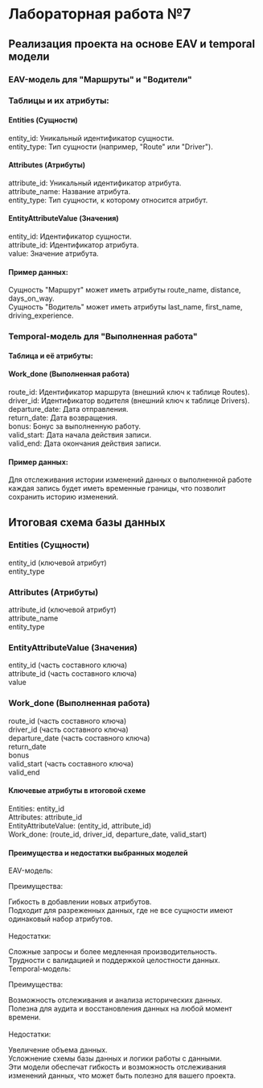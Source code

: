 # Лабораторная  работа №7


## Реализация проекта на основе EAV и temporal модели
### EAV-модель для "Маршруты" и "Водители"

### Таблицы и их атрибуты:

#### Entities (Сущности)

entity_id: Уникальный идентификатор сущности.<br>
entity_type: Тип сущности (например, "Route" или "Driver").<br>

#### Attributes (Атрибуты)

attribute_id: Уникальный идентификатор атрибута.<br>
attribute_name: Название атрибута.<br>
entity_type: Тип сущности, к которому относится атрибут.<br>

#### EntityAttributeValue (Значения)

entity_id: Идентификатор сущности.<br>
attribute_id: Идентификатор атрибута.<br>
value: Значение атрибута.<br>
#### Пример данных:

Сущность "Маршрут" может иметь атрибуты route_name, distance, days_on_way.<br>
Сущность "Водитель" может иметь атрибуты last_name, first_name, driving_experience.<br>
### Temporal-модель для "Выполненная работа"
#### Таблица и её атрибуты:

#### Work_done (Выполненная работа)
route_id: Идентификатор маршрута (внешний ключ к таблице Routes).<br>
driver_id: Идентификатор водителя (внешний ключ к таблице Drivers).<br>
departure_date: Дата отправления.<br>
return_date: Дата возвращения.<br>
bonus: Бонус за выполненную работу.<br>
valid_start: Дата начала действия записи.<br>
valid_end: Дата окончания действия записи.<br>
#### Пример данных:

Для отслеживания истории изменений данных о выполненной работе каждая запись будет иметь временные границы, что позволит сохранить историю изменений.

## Итоговая схема базы данных
### Entities (Сущности)

entity_id (ключевой атрибут)<br>
entity_type<br>
### Attributes (Атрибуты)<br>
attribute_id (ключевой атрибут)<br>
attribute_name<br>
entity_type<br>
### EntityAttributeValue (Значения)

entity_id (часть составного ключа)<br>
attribute_id (часть составного ключа)<br>
value<br>
### Work_done (Выполненная работа)

route_id (часть составного ключа)<br>
driver_id (часть составного ключа)<br>
departure_date (часть составного ключа)<br>
return_date<br>
bonus<br>
valid_start (часть составного ключа)<br>
valid_end<br>

#### Ключевые атрибуты в итоговой схеме
Entities: entity_id<br>
Attributes: attribute_id<br>
EntityAttributeValue: (entity_id, attribute_id)<br>
Work_done: (route_id, driver_id, departure_date, valid_start)<br>
#### Преимущества и недостатки выбранных моделей
EAV-модель:

Преимущества:

Гибкость в добавлении новых атрибутов.<br>
Подходит для разреженных данных, где не все сущности имеют одинаковый набор атрибутов.<br><br>
Недостатки:

Сложные запросы и более медленная производительность.<br>
Трудности с валидацией и поддержкой целостности данных.<br>
Temporal-модель:

Преимущества:

Возможность отслеживания и анализа исторических данных.<br>
Полезна для аудита и восстановления данных на любой момент времени.<br><br>
Недостатки:

Увеличение объема данных.<br>
Усложнение схемы базы данных и логики работы с данными.<br>
Эти модели обеспечат гибкость и возможность отслеживания изменений данных, что может быть полезно для вашего проекта.
